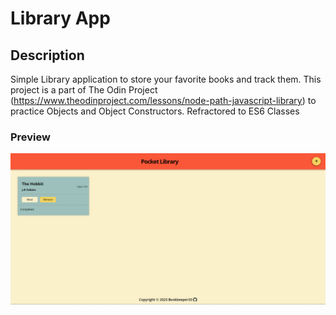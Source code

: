 # Library App

## Description

Simple Library application to store your favorite books and track them.
This project is a part of The Odin Project (https://www.theodinproject.com/lessons/node-path-javascript-library) to practice Objects and Object Constructors.
Refractored to ES6 Classes

### Preview

![Project preview](image.png)
